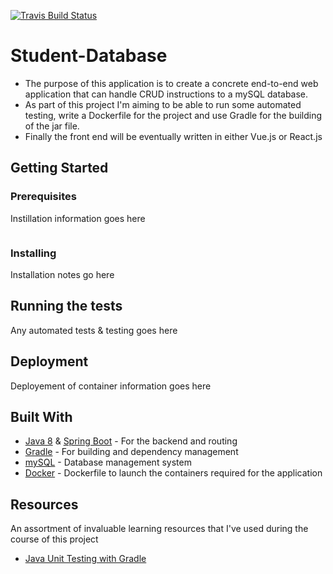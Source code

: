 [![Travis Build Status](https://travis-ci.com/david145noone/Student-Database.svg?branch=master)](https://travis-ci.com/github/david145noone/Student-Database)
# Student-Database

* The purpose of this application is to create a concrete end-to-end web application that can handle CRUD instructions to a mySQL database. 
* As part of this project I'm aiming to be able to run some automated testing, write a Dockerfile for the project and use Gradle for the building of the jar file. 
* Finally the front end will be eventually written in either Vue.js or React.js

## Getting Started


### Prerequisites

Instillation information goes here

```

```

### Installing
Installation notes go here

## Running the tests

Any automated tests & testing goes here
## Deployment

Deployement of container information goes here
## Built With

* [Java 8](https://docs.oracle.com/javase/8/docs/) & [Spring Boot](https://spring.io/projects/spring-boot) - For the backend and routing
* [Gradle](https://docs.gradle.org/current/userguide/userguide.html) - For building and dependency management
* [mySQL](https://docs.oracle.com/cd/E17952_01/index.html) - Database management system 
* [Docker](https://docs.docker.com/) - Dockerfile to launch the containers required for the application

## Resources 
An assortment of invaluable learning resources that I've used during the course of this project

* [Java Unit Testing with Gradle](https://docs.gradle.org/current/userguide/java_testing.html)


